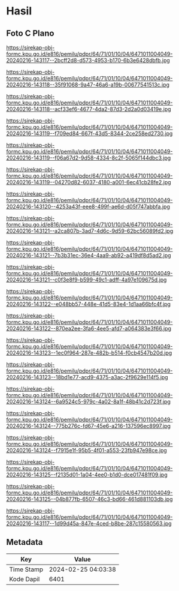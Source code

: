 # Hasil

## Foto C Plano

https://sirekap-obj-formc.kpu.go.id/e816/pemilu/pdpr/64/71/01/10/04/6471011004049-20240216-143117--2bcff2d8-d573-4953-b170-6b3e6428dbfb.jpg

https://sirekap-obj-formc.kpu.go.id/e816/pemilu/pdpr/64/71/01/10/04/6471011004049-20240216-143118--35f91068-9a47-46a6-a19b-00677541513c.jpg

https://sirekap-obj-formc.kpu.go.id/e816/pemilu/pdpr/64/71/01/10/04/6471011004049-20240216-143118--acf33ef6-4677-4da2-87d3-2d2a0d03419e.jpg

https://sirekap-obj-formc.kpu.go.id/e816/pemilu/pdpr/64/71/01/10/04/6471011004049-20240216-143119--f709ed84-667f-43d5-8344-2ce258ed2730.jpg

https://sirekap-obj-formc.kpu.go.id/e816/pemilu/pdpr/64/71/01/10/04/6471011004049-20240216-143119--f06a67d2-9d58-4334-8c2f-5065f144dbc3.jpg

https://sirekap-obj-formc.kpu.go.id/e816/pemilu/pdpr/64/71/01/10/04/6471011004049-20240216-143119--04270d82-6037-4180-a001-6ec41cb28fe2.jpg

https://sirekap-obj-formc.kpu.go.id/e816/pemilu/pdpr/64/71/01/10/04/6471011004049-20240216-143120--4253a43f-eee8-499f-ae6d-d05f747abbfa.jpg

https://sirekap-obj-formc.kpu.go.id/e816/pemilu/pdpr/64/71/01/10/04/6471011004049-20240216-143121--a2ca807b-3ad7-4d6c-9d59-62bc56089fd2.jpg

https://sirekap-obj-formc.kpu.go.id/e816/pemilu/pdpr/64/71/01/10/04/6471011004049-20240216-143121--7b3b31ec-36e4-4aa9-ab92-a419df8d5ad2.jpg

https://sirekap-obj-formc.kpu.go.id/e816/pemilu/pdpr/64/71/01/10/04/6471011004049-20240216-143121--c0f3e8f9-b599-49c1-adff-4a97e109675d.jpg

https://sirekap-obj-formc.kpu.go.id/e816/pemilu/pdpr/64/71/01/10/04/6471011004049-20240216-143122--e048bb57-448e-41d5-83e4-1d1aa66bfc4f.jpg

https://sirekap-obj-formc.kpu.go.id/e816/pemilu/pdpr/64/71/01/10/04/6471011004049-20240216-143122--870ea2ee-3fa6-4ee5-afd7-a064383e3f66.jpg

https://sirekap-obj-formc.kpu.go.id/e816/pemilu/pdpr/64/71/01/10/04/6471011004049-20240216-143123--1ec0f964-287e-482b-b514-f0cb4547b20d.jpg

https://sirekap-obj-formc.kpu.go.id/e816/pemilu/pdpr/64/71/01/10/04/6471011004049-20240216-143123--18bd1e77-acd9-4375-a3ac-2f9629e114f5.jpg

https://sirekap-obj-formc.kpu.go.id/e816/pemilu/pdpr/64/71/01/10/04/6471011004049-20240216-143124--6a9524c5-979c-4a02-8a1f-48b41c2d723f.jpg

https://sirekap-obj-formc.kpu.go.id/e816/pemilu/pdpr/64/71/01/10/04/6471011004049-20240216-143124--775b276c-fd67-45e6-a216-137596ec8997.jpg

https://sirekap-obj-formc.kpu.go.id/e816/pemilu/pdpr/64/71/01/10/04/6471011004049-20240216-143124--f7915e1f-95b5-4f01-a553-23fb947e98ce.jpg

https://sirekap-obj-formc.kpu.go.id/e816/pemilu/pdpr/64/71/01/10/04/6471011004049-20240216-143125--f2135d01-1a04-4ee0-b1d0-dce017481f09.jpg

https://sirekap-obj-formc.kpu.go.id/e816/pemilu/pdpr/64/71/01/10/04/6471011004049-20240216-143125--04b877fb-6507-46c3-bd66-461d881103db.jpg

https://sirekap-obj-formc.kpu.go.id/e816/pemilu/pdpr/64/71/01/10/04/6471011004049-20240216-143117--1d99d45a-847e-4ced-b8be-287c15580563.jpg


## Metadata

| Key        | Value               |
| ---------- | ------------------- |
| Time Stamp | 2024-02-25 04:03:38 |
| Kode Dapil | 6401                |



